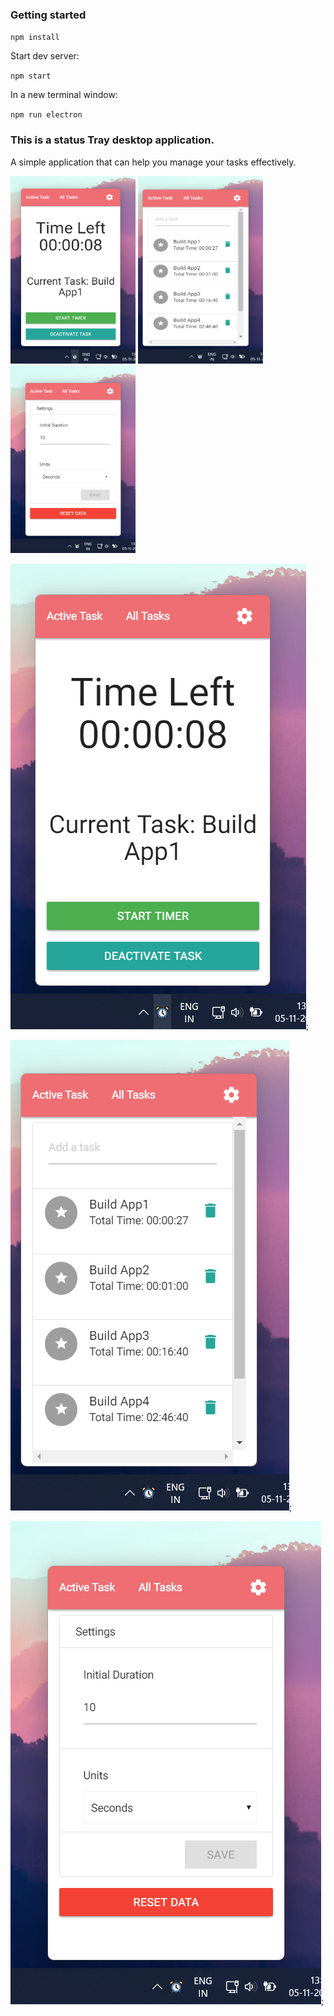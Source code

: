 ### Getting started

`npm install`

Start dev server:

`npm start`

In a new terminal window:

`npm run electron`

### This is a status Tray desktop application.
A simple application that can help you manage your tasks effectively.

<img src="src/assets/ss1.png" alt="Active Tasks" width="200" height="300" />
<img src="src/assets/ss2.png" alt="All Tasks" width="200" height="300" />
<img src="src/assets/ss3.png" alt="Settings" width="200" height="300" />

![Active Tasks](src/assets/ss1.png);

![All Tasks](src/assets/ss2.png);

![Settings](src/assets/ss3.png);
